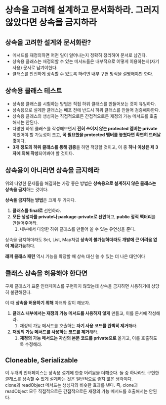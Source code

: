# 상속을 고려해 설계하고 문서화하라. 그러지 않았다면 상속을 금지하라

## 상속을 고려한 설계와 문서화란?

- 메서드를 재정의하면 어떤 일이 일어나는지 정확히 정리하여 문서로 남긴다.
- 상속용 클래스는 재정의할 수 있는 메서드들은 내부적으로 어떻게 이용하는지(자기사용) 문서로 남겨야한다.
- 클래스를 안전하게 상속할 수 있도록 하려면 내부 구현 방식을 설명해야만 한다.

## 상속용 클래스 테스트

- 상속용 클래스를 시험하는 방법은 직접 하위 클래스를 만들어보는 것이 유일하다.
- 상속용으로 설계한 클래스는 배포 전에 반드시 하위 클래스를 만들어 검증해야한다.
- 상속용 클래스의 생성자는 직접적으로든 간접적으로든 재정의 가능 메서드를 호출해서는 안된다.
- 다양한 하위 클래스를 작성해보면서  **전혀 쓰이지 않는 protected 멤버는 private**이었어야 할 가능성이 크고,  **꼭 필요했을 protected 멤버를 놓쳤다면 확연히 드러날 것**이다.
- **3개 정도의 하위 클래스를 통해 검증**을 하면 적당할 것이고, 이 중  **하나 이상은 제 3자에 의해 작성**되어봐야 할 것이다.

## 상속용이 아니라면 상속을 금지해라

위의 다양한 문제들을 해결하는 가장 좋은 방법은  **상속용으로 설계하지 않은 클래스는 상속을 금지**하는 것이다.

**상속을 금지하는 방법**은 크게 두 가지다.

1.  **클래스를 final로**  선언하라.
2.  **모든 생성자를 private나 package-private로 선언**하고,  **public 정적 팩터리**를 만들어주어라.
    1.  내부에서 다양한 하위 클래스를 만들어 쓸 수 있는 유연성을 준다.

상속을 금지하더라도 Set, List, Map처럼  **상속이 불가능하더라도 개발에 큰 어려움 없이 제공가능**하다.

**래퍼 클래스 패턴**  역시 기능을 확장할 때 상속 대신 쓸 수 있는 더 나은 대안이다

## **클래스 상속을 허용해야 한다면**

구체 클래스가 표준 인터페이스를 구현하지 않았는데 상속을 금지하면 사용하기에 상당히 불편해진다.

이 때  **상속을 허용하기 위해**  아래와 같이 해보자.

1.  **클래스 내부에서는 재정의 가능 메서드를 사용하지 않게**  만들고, 이를 문서에 작성해라.
    1.  재정의 가능 메서드를 호출하는  **자기 사용 코드를 완벽히 제거**해라.
2.  **재정의 가능 메서드를 사용하는 코드를 제거**해라.
    1.  **재정의 가능 메서드는 자신의 본문 코드를 private으로**  옮기고, 이를 호출하도록 수정해라.

## Cloneable, Serializable

이 두개의 인터페이스는 상속용 설계에 한층 어려움을 더해준다. 둘 중 하나라도 구현한 클래스를 상속할 수 있게 설계하는 것은 일반적으로 좋지 않은 생각이다.  
clone과 readObject 메서드는 생성자와 비슷한 효과를 낸다. 즉, clone과 readObject 모두 직접적으로든 간접적으로든 재정의 가능 메서드를 호출해서는 안된다.